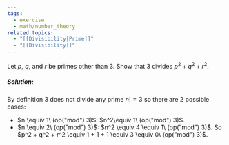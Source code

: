 ```yaml
---
tags:
  - exercise
  - math/number_theory
related topics:
  - "[[Divisibility|Prime]]"
  - "[[Divisibility]]"
---
```

Let $p$, $q$, and $r$ be primes other than $3$. Show that $3$ divides $p^2 + q^2 + r^2$.
##### Solution:
By definition $3$ does not divide any prime $n != 3$ so there are $2$ possible cases:
- $n \equiv 1\ (op("mod") 3)$:
	$n^2\equiv 1\ (op("mod") 3)$.
- $n \equiv 2\ (op("mod") 3)$:
	$n^2 \equiv 4 \equiv 1\ (op("mod") 3)$.
So $p^2 + q^2 + r^2 \equiv 1 + 1 + 1 \equiv 3 \equiv 0\ (op("mod") 3)$.